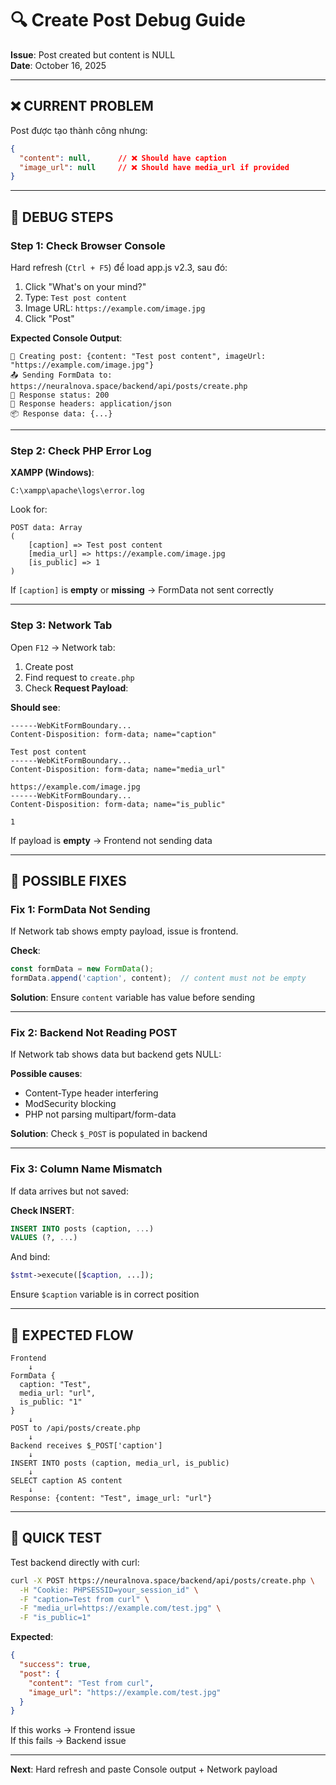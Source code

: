 # 🔍 Create Post Debug Guide

**Issue**: Post created but content is NULL  
**Date**: October 16, 2025

---

## ❌ **CURRENT PROBLEM**

Post được tạo thành công nhưng:
```json
{
  "content": null,      // ❌ Should have caption
  "image_url": null     // ❌ Should have media_url if provided
}
```

---

## 🧪 **DEBUG STEPS**

### **Step 1: Check Browser Console**

Hard refresh (`Ctrl + F5`) để load app.js v2.3, sau đó:

1. Click "What's on your mind?"
2. Type: `Test post content`
3. Image URL: `https://example.com/image.jpg`
4. Click "Post"

**Expected Console Output**:
```
📝 Creating post: {content: "Test post content", imageUrl: "https://example.com/image.jpg"}
📤 Sending FormData to: https://neuralnova.space/backend/api/posts/create.php
📡 Response status: 200
📡 Response headers: application/json
📦 Response data: {...}
```

---

### **Step 2: Check PHP Error Log**

**XAMPP (Windows)**:
```
C:\xampp\apache\logs\error.log
```

Look for:
```
POST data: Array
(
    [caption] => Test post content
    [media_url] => https://example.com/image.jpg
    [is_public] => 1
)
```

If `[caption]` is **empty** or **missing** → FormData not sent correctly

---

### **Step 3: Network Tab**

Open `F12` → Network tab:

1. Create post
2. Find request to `create.php`
3. Check **Request Payload**:

**Should see**:
```
------WebKitFormBoundary...
Content-Disposition: form-data; name="caption"

Test post content
------WebKitFormBoundary...
Content-Disposition: form-data; name="media_url"

https://example.com/image.jpg
------WebKitFormBoundary...
Content-Disposition: form-data; name="is_public"

1
```

If payload is **empty** → Frontend not sending data

---

## 🔧 **POSSIBLE FIXES**

### **Fix 1: FormData Not Sending**

If Network tab shows empty payload, issue is frontend.

**Check**:
```javascript
const formData = new FormData();
formData.append('caption', content);  // content must not be empty
```

**Solution**: Ensure `content` variable has value before sending

---

### **Fix 2: Backend Not Reading POST**

If Network tab shows data but backend gets NULL:

**Possible causes**:
- Content-Type header interfering
- ModSecurity blocking
- PHP not parsing multipart/form-data

**Solution**: Check `$_POST` is populated in backend

---

### **Fix 3: Column Name Mismatch**

If data arrives but not saved:

**Check INSERT**:
```sql
INSERT INTO posts (caption, ...)
VALUES (?, ...)
```

And bind:
```php
$stmt->execute([$caption, ...]);
```

Ensure `$caption` variable is in correct position

---

## 📝 **EXPECTED FLOW**

```
Frontend
    ↓
FormData {
  caption: "Test",
  media_url: "url",
  is_public: "1"
}
    ↓
POST to /api/posts/create.php
    ↓
Backend receives $_POST['caption']
    ↓
INSERT INTO posts (caption, media_url, is_public)
    ↓
SELECT caption AS content
    ↓
Response: {content: "Test", image_url: "url"}
```

---

## 🎯 **QUICK TEST**

Test backend directly with curl:

```bash
curl -X POST https://neuralnova.space/backend/api/posts/create.php \
  -H "Cookie: PHPSESSID=your_session_id" \
  -F "caption=Test from curl" \
  -F "media_url=https://example.com/test.jpg" \
  -F "is_public=1"
```

**Expected**:
```json
{
  "success": true,
  "post": {
    "content": "Test from curl",
    "image_url": "https://example.com/test.jpg"
  }
}
```

If this works → Frontend issue  
If this fails → Backend issue

---

**Next**: Hard refresh and paste Console output + Network payload
